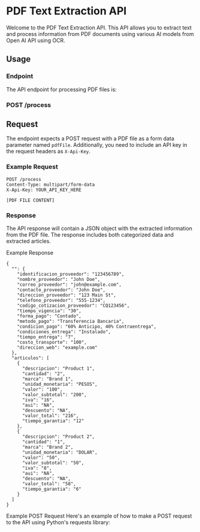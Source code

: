 # PDF Text Extraction API

Welcome to the PDF Text Extraction API. This API allows you to extract text and process information from PDF documents using various AI models from Open AI API using OCR.

## Usage

### Endpoint

The API endpoint for processing PDF files is:


### POST /process

## Request

The endpoint expects a POST request with a PDF file as a form data parameter named `pdfFile`. Additionally, you need to include an API key in the request headers as `X-Api-Key`.

### Example Request

```http
POST /process
Content-Type: multipart/form-data
X-Api-Key: YOUR_API_KEY_HERE

[PDF FILE CONTENT]

```

### Response

The API response will contain a JSON object with the extracted information from the PDF file. The response includes both categorized data and extracted articles.

Example Response

```
{
  "": {
    "identificacion_proveedor": "123456789",
    "nombre_proveedor": "John Doe",
    "correo_proveedor": "john@example.com",
    "contacto_proveedor": "John Doe",
    "direccion_proveedor": "123 Main St",
    "telefono_proveedor": "555-1234",
    "codigo_cotizacion_proveedor": "CQ123456",
    "tiempo_vigencia": "30",
    "forma_pago": "Contado",
    "metodo_pago": "Transferencia Bancaria",
    "condicion_pago": "60% Anticipo, 40% Contraentrega",
    "condiciones_entrega": "Instalado",
    "tiempo_entrega": "7",
    "costo_transporte": "100",
    "direccion_web": "example.com"
  },
  "articulos": [
    {
      "descripcion": "Product 1",
      "cantidad": "2",
      "marca": "Brand 1",
      "unidad_monetaria": "PESOS",
      "valor": "100",
      "valor_subtotal": "200",
      "iva": "16",
      "aui": "NA",
      "descuento": "NA",
      "valor_total": "216",
      "tiempo_garantia": "12"
    },
    {
      "descripcion": "Product 2",
      "cantidad": "1",
      "marca": "Brand 2",
      "unidad_monetaria": "DOLAR",
      "valor": "50",
      "valor_subtotal": "50",
      "iva": "8",
      "aui": "NA",
      "descuento": "NA",
      "valor_total": "58",
      "tiempo_garantia": "6"
    }
  ]
}
```

Example POST Request
Here's an example of how to make a POST request to the API using Python's requests library:

```

```

```

```
